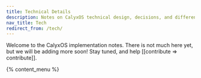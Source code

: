 ```yaml
---
title: Technical Details
description: Notes on CalyxOS technical design, decisions, and differences from AOSP
nav_title: Tech
redirect_from: /tech/
---
```


Welcome to the CalyxOS implementation notes. There is not much here yet, but we will be adding more soon! Stay tuned, and help [[contribute => contribute]].

{% content_menu %}


